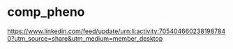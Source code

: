 # comp_pheno
https://www.linkedin.com/feed/update/urn:li:activity:7054046602381987840?utm_source=share&utm_medium=member_desktop
